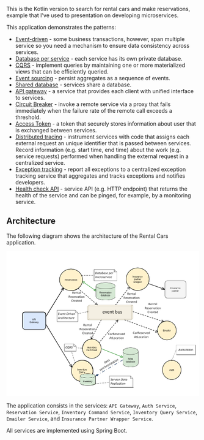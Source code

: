 This is the Kotlin version to search for rental cars and make reservations, example that I've used to presentation
on developing microservices.

This application demonstrates the patterns:

* [Event-driven](https://microservices.io/patterns/data/event-driven-architecture.html) - some business transactions, however, span multiple service so you need a mechanism to ensure data consistency across services.
* [Database per service](https://microservices.io/patterns/data/database-per-service.html) - each service has its own private database.
* [CQRS](http://microservices.io/patterns/data/cqrs.html) - implement queries by maintaining one or more materialized views that can be efficiently queried.
* [Event sourcing](https://microservices.io/patterns/data/event-sourcing.html) - persist aggregates as a sequence of events.
* [Shared database](https://microservices.io/patterns/data/shared-database.html) - services share a database.
* [API gateway](https://microservices.io/patterns/apigateway.html) - a service that provides each client with unified interface to services.
* [Circuit Breaker](https://microservices.io/patterns/reliability/circuit-breaker.html) - invoke a remote service via a proxy that fails immediately when the failure rate of the remote call exceeds a threshold.
* [Access Token](https://microservices.io/patterns/security/access-token.html) - a token that securely stores information about user that is exchanged between services.
* [Distributed tracing](https://microservices.io/patterns/observability/distributed-tracing.html) - instrument services with code that assigns each external request an unique identifier that is passed between services. Record information (e.g. start time, end time) about the work (e.g. service requests) performed when handling the external request in a centralized service.
* [Exception tracking](https://microservices.io/patterns/observability/exception-tracking.html) - report all exceptions to a centralized exception tracking service that aggregates and tracks exceptions and notifies developers.
* [Health check API](https://microservices.io/patterns/observability/health-check-api.html) - service API (e.g. HTTP endpoint) that returns the health of the service and can be pinged, for example, by a monitoring service.

## Architecture

The following diagram shows the architecture of the Rental Cars application.

![](./images/architecture_rental_car.png)

The application consists in the services: `API Gateway`, `Auth Service`, `Reservation Service`, `Inventory Command Service`, `Inventory Query Service`, `Emailer Service`, and `Insurance Partner Wrapper Service`.

All services are implemented using Spring Boot.